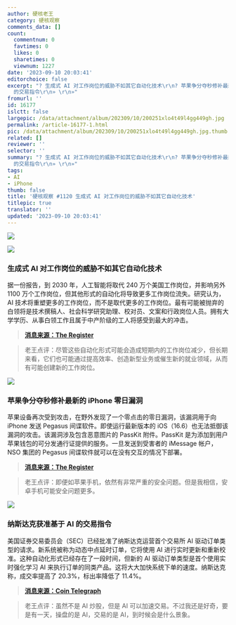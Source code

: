 ```yaml
---
author: 硬核老王
category: 硬核观察
comments_data: []
count:
  commentnum: 0
  favtimes: 0
  likes: 0
  sharetimes: 0
  viewnum: 1227
date: '2023-09-10 20:03:41'
editorchoice: false
excerpt: "? 生成式 AI 对工作岗位的威胁不如其它自动化技术\r\n? 苹果争分夺秒修补最新的 iPhone 零日漏洞\r\n? 纳斯达克获准基于 AI
  的交易指令\r\n» \r\n»"
fromurl: ''
id: 16177
islctt: false
largepic: /data/attachment/album/202309/10/200251xlo4t49l4gg449gh.jpg
permalink: /article-16177-1.html
pic: /data/attachment/album/202309/10/200251xlo4t49l4gg449gh.jpg.thumb.jpg
related: []
reviewer: ''
selector: ''
summary: "? 生成式 AI 对工作岗位的威胁不如其它自动化技术\r\n? 苹果争分夺秒修补最新的 iPhone 零日漏洞\r\n? 纳斯达克获准基于 AI
  的交易指令\r\n» \r\n»"
tags:
- AI
- iPhone
thumb: false
title: '硬核观察 #1120 生成式 AI 对工作岗位的威胁不如其它自动化技术'
titlepic: true
translator: ''
updated: '2023-09-10 20:03:41'
---
```


![](/data/attachment/album/202309/10/200251xlo4t49l4gg449gh.jpg)


![](/data/attachment/album/202309/10/200304c0tjmcwpc0sc09ef.jpg)


### 生成式 AI 对工作岗位的威胁不如其它自动化技术


据一份报告，到 2030 年，人工智能将取代 240 万个美国工作岗位，并影响另外 1100 万个工作岗位，但其他形式的自动化将导致更多工作岗位流失。研究认为，AI 技术将重塑更多的工作岗位，而不是取代更多的工作岗位。最有可能被抛弃的白领将是技术撰稿人、社会科学研究助理、校对员、文案和行政岗位人员。拥有大学学历、从事白领工作且属于中产阶级的工人将感受到最大的冲击。



> 
> **[消息来源：The Register](https://www.theregister.com/2023/09/06/generative_ai_jobs_forrester_report/)**
> 
> 
> 



> 
> 老王点评：尽管这些自动化形式可能会造成短期内的工作岗位减少，但长期来看，它们也可能通过提高效率、创造新型业务或催生新的就业领域，从而有可能创建新的工作岗位。
> 
> 
> 


![](/data/attachment/album/202309/10/200313q8mbfdfffflzrf4r.jpg)


### 苹果争分夺秒修补最新的 iPhone 零日漏洞


苹果设备再次受到攻击，在野外发现了一个零点击的零日漏洞，该漏洞用于向 iPhone 发送 Pegasus 间谍软件。即使运行最新版本的 iOS（16.6）也无法抵御该漏洞的攻击。该漏洞涉及包含恶意图片的 PassKit 附件。PassKit 是为添加到用户苹果钱包的可分发通行证提供的服务。一旦发送到受害者的 iMessage 帐户，NSO 集团的 Pegasus 间谍软件就可以在没有交互的情况下部署。



> 
> **[消息来源：The Register](https://www.theregister.com/2023/09/08/apple_races_to_patch/)**
> 
> 
> 



> 
> 老王点评：即便如苹果手机，依然有非常严重的安全问题。但是我相信，安卓手机可能安全问题更多。
> 
> 
> 


![](/data/attachment/album/202309/10/200325oiq11yai1gxk6g2k.jpg)


### 纳斯达克获准基于 AI 的交易指令


美国证券交易委员会（SEC）已经批准了纳斯达克运营首个交易所 AI 驱动订单类型的请求。新系统被称为动态中点延时订单，它将使用 AI 进行实时更新和重新校准。这种自动化形式已经存在了一段时间，但新的 AI 驱动订单类型是首个使用实时强化学习 AI 来执行订单的同类产品。这将大大加快系统下单的速度。纳斯达克称，成交率提高了 20.3%，标出率降低了 11.4%。



> 
> **[消息来源：Coin Telegraph](https://cointelegraph.com/news/nasdaq-receives-sec-approval-ai-based-trade-orders)**
> 
> 
> 



> 
> 老王点评：虽然不是 AI 炒股，但是 AI 可以加速交易。不过我还是好奇，要是有一天，操盘的是 AI，交易的是 AI，到时候会是什么景象。
> 
> 
>